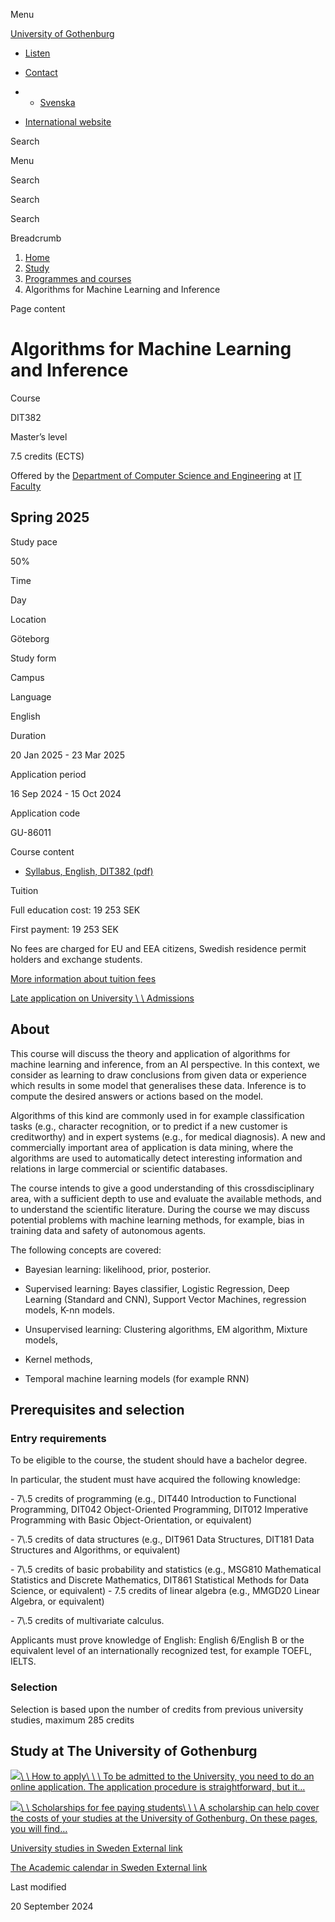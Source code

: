 Menu

[University of Gothenburg](/en)

- [Listen](//app-eu.readspeaker.com/cgi-bin/rsent?customerid=9467&lang=en_uk&readclass=region--content&url=https%3A%2F%2Fwww.gu.se%2Fen%2Fstudy-gothenburg%2Falgorithms-for-machine-learning-and-inference-dit382 "Listen with ReadSpeaker")

- [Contact](/en/contact)

- - [Svenska](/studera/hitta-utbildning/algoritmer-for-maskininlarning-och-slutledning-dit382)
- [International website](/en/study-gothenburg/algorithms-for-machine-learning-and-inference-dit382)

Search


Menu


Search


Search

Search

Breadcrumb

1. [Home](/en)
2. [Study](/en/study-in-gothenburg)
3. [Programmes and courses](/en/study-in-gothenburg/study-options)
4. Algorithms for Machine Learning and Inference


Page content

# Algorithms for Machine Learning and Inference

Course


DIT382


Master’s level



7.5 credits (ECTS)



Offered by the
[Department of Computer Science and Engineering](https://www.gu.se/en/computer-science-engineering)
at
[IT Faculty](https://www.gu.se/en/it-faculty)

## Spring 2025

Study pace


50%

Time


Day

Location


Göteborg

Study form


Campus

Language


English

Duration


20 Jan 2025
\- 23 Mar 2025

Application period


16 Sep 2024
\- 15 Oct 2024

Application code


GU-86011

Course content


- [Syllabus, English, DIT382 (pdf)](https://kursplaner.gu.se/pdf/kurs/en/DIT382)


Tuition


Full education cost: 19 253 SEK

First payment: 19 253 SEK

No fees are charged for EU and EEA citizens, Swedish residence permit holders and exchange students.

[More information about tuition fees](https://www.gu.se/en/study-in-gothenburg/apply/tuition-fees)

[Late application on University \\
\\
Admissions](https://www.universityadmissions.se/intl/addtobasket?id=GU-86011&period=VT+2025)

## About

This course will discuss the theory and application of algorithms for machine learning and inference, from an AI perspective. In this context, we consider as learning to draw conclusions from given data or experience which results in some model that generalises these data. Inference is to compute the desired answers or actions based on the model.

Algorithms of this kind are commonly used in for example classification tasks (e.g., character recognition, or to predict if a new customer is creditworthy) and in expert systems (e.g., for medical diagnosis). A new and commercially important area of application is data mining, where the algorithms are used to automatically detect interesting information and relations in large commercial or scientific databases.

The course intends to give a good understanding of this crossdisciplinary area, with a sufficient depth to use and evaluate the available methods, and to understand the scientific literature. During the course we may discuss potential problems with machine learning methods, for example, bias in training data and safety of autonomous agents.

The following concepts are covered:

- Bayesian learning: likelihood, prior, posterior.

- Supervised learning: Bayes classifier, Logistic Regression, Deep Learning (Standard and CNN), Support Vector Machines, regression models, K-nn models.
- Unsupervised learning: Clustering algorithms, EM algorithm, Mixture models,

- Kernel methods,

- Temporal machine learning models (for example RNN)


## Prerequisites and selection

### Entry requirements

To be eligible to the course, the student should have a bachelor degree.

In particular, the student must have acquired the following knowledge:

\- 7\\.5 credits of programming (e.g., DIT440 Introduction to Functional Programming, DIT042 Object-Oriented Programming, DIT012 Imperative Programming with Basic Object-Orientation, or equivalent)

\- 7\\.5 credits of data structures (e.g., DIT961 Data Structures, DIT181 Data Structures and Algorithms, or equivalent)

\- 7\\.5 credits of basic probability and statistics (e.g., MSG810 Mathematical Statistics and Discrete Mathematics, DIT861 Statistical Methods for Data Science, or equivalent) - 7.5 credits of linear algebra (e.g., MMGD20 Linear Algebra, or equivalent)

\- 7\\.5 credits of multivariate calculus.

Applicants must prove knowledge of English: English 6/English B or the equivalent level of an internationally recognized test, for example TOEFL, IELTS.

### Selection

Selection is based upon the number of credits from previous university studies, maximum 285 credits

## Study at The University of Gothenburg

[![](/sites/default/files/dynamic-image/dynamic_image_2188_218/public/2020-03/cytonn-photography-ZJEKICY5EXY-unsplash.jpg?media_id=2553&width=1904&height=208)\\
\\
How to apply\\
\\
\\
To be admitted to the University, you need to do an online application. The application procedure is straightforward, but it…](/en/study-in-gothenburg/apply)

[![](/sites/default/files/dynamic-image/dynamic_image_2188_218/public/2024-01/GU-7.jpg?media_id=95188&width=1904&height=208)\\
\\
Scholarships for fee paying students\\
\\
\\
A scholarship can help cover the costs of your studies at the University of Gothenburg. On these pages, you will find…](/en/study-in-gothenburg/apply/scholarships-for-fee-paying-students)

[University studies in Sweden External link](https://www.gu.se/en/study-in-gothenburg/before-you-arrive/university-studies-in-sweden "External link")

[The Academic calendar in Sweden External link](https://www.gu.se/en/study-in-gothenburg/when-you-are-here/academic-calendar "External link")

Last modified


20 September 2024